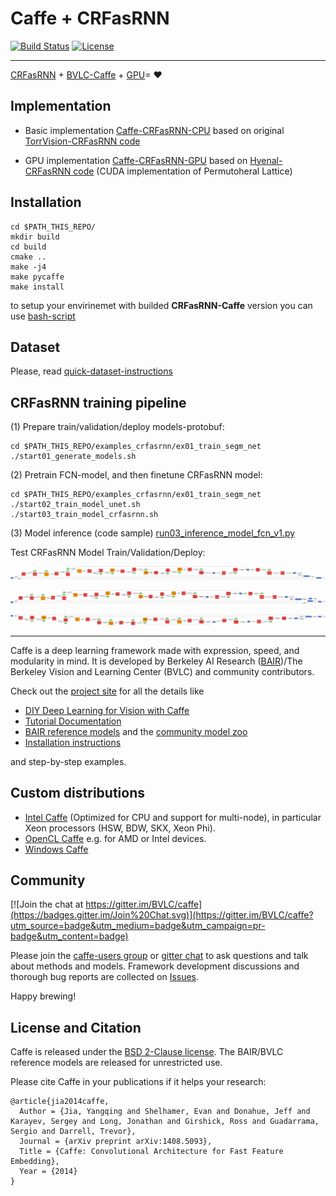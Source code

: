 # Caffe + CRFasRNN

[![Build Status](https://travis-ci.org/BVLC/caffe.svg?branch=master)](https://travis-ci.org/BVLC/caffe)
[![License](https://img.shields.io/badge/license-BSD-blue.svg)](LICENSE)

-----------------------------------------------

[CRFasRNN](http://www.robots.ox.ac.uk/~szheng/CRFasRNN.html) + [BVLC-Caffe](http://caffe.berkeleyvision.org/) + [GPU](https://github.com/hyenal/crfasrnn)= :heart:

## Implementation

- Basic implementation [Caffe-CRFasRNN-CPU](https://github.com/gakarak/caffe/releases/tag/caffe-crfasrnn-cpu) based on original [TorrVision-CRFasRNN code](https://github.com/torrvision/crfasrnn)

- GPU implementation [Caffe-CRFasRNN-GPU](https://github.com/gakarak/caffe/releases/tag/caffe-crfasrnn-gpu) based on 
[Hyenal-CRFasRNN code](https://github.com/hyenal/crfasrnn) (CUDA implementation of Permutoheral Lattice)

## Installation

```
cd $PATH_THIS_REPO/
mkdir build
cd build
cmake ..
make -j4
make pycaffe
make install
```

to setup your envirinemet with builded **CRFasRNN-Caffe** version you can use [bash-script](examples_crfasrnn/helpers/set-ml-caffe-crfasrnn.sh)

## Dataset

Please, read [quick-dataset-instructions](examples_crfasrnn/datasets/)

## CRFasRNN training pipeline

(1) Prepare train/validation/deploy models-protobuf:

```
cd $PATH_THIS_REPO/examples_crfasrnn/ex01_train_segm_net
./start01_generate_models.sh
```

(2) Pretrain FCN-model, and then finetune CRFasRNN model:
```
cd $PATH_THIS_REPO/examples_crfasrnn/ex01_train_segm_net
./start02_train_model_unet.sh
./start03_train_model_crfasrnn.sh
```

(3) Model inference (code sample) [run03_inference_model_fcn_v1.py](examples_crfasrnn/ex01_train_segm_net/run03_inference_model_fcn_v1.py)



Test CRFasRNN Model Train/Validation/Deploy:


![image](examples_crfasrnn/img/model_crfasrnn_trn.prototxt.png)

![image](examples_crfasrnn/img/model_crfasrnn_val.prototxt.png)

![image](examples_crfasrnn/img/model_crfasrnn_dep.prototxt.png)

-----------------------------------------------

Caffe is a deep learning framework made with expression, speed, and modularity in mind.
It is developed by Berkeley AI Research ([BAIR](http://bair.berkeley.edu))/The Berkeley Vision and Learning Center (BVLC) and community contributors.

Check out the [project site](http://caffe.berkeleyvision.org) for all the details like

- [DIY Deep Learning for Vision with Caffe](https://docs.google.com/presentation/d/1UeKXVgRvvxg9OUdh_UiC5G71UMscNPlvArsWER41PsU/edit#slide=id.p)
- [Tutorial Documentation](http://caffe.berkeleyvision.org/tutorial/)
- [BAIR reference models](http://caffe.berkeleyvision.org/model_zoo.html) and the [community model zoo](https://github.com/BVLC/caffe/wiki/Model-Zoo)
- [Installation instructions](http://caffe.berkeleyvision.org/installation.html)

and step-by-step examples.

## Custom distributions

 - [Intel Caffe](https://github.com/BVLC/caffe/tree/intel) (Optimized for CPU and support for multi-node), in particular Xeon processors (HSW, BDW, SKX, Xeon Phi).
- [OpenCL Caffe](https://github.com/BVLC/caffe/tree/opencl) e.g. for AMD or Intel devices.
- [Windows Caffe](https://github.com/BVLC/caffe/tree/windows)

## Community

[![Join the chat at https://gitter.im/BVLC/caffe](https://badges.gitter.im/Join%20Chat.svg)](https://gitter.im/BVLC/caffe?utm_source=badge&utm_medium=badge&utm_campaign=pr-badge&utm_content=badge)

Please join the [caffe-users group](https://groups.google.com/forum/#!forum/caffe-users) or [gitter chat](https://gitter.im/BVLC/caffe) to ask questions and talk about methods and models.
Framework development discussions and thorough bug reports are collected on [Issues](https://github.com/BVLC/caffe/issues).

Happy brewing!

## License and Citation

Caffe is released under the [BSD 2-Clause license](https://github.com/BVLC/caffe/blob/master/LICENSE).
The BAIR/BVLC reference models are released for unrestricted use.

Please cite Caffe in your publications if it helps your research:

    @article{jia2014caffe,
      Author = {Jia, Yangqing and Shelhamer, Evan and Donahue, Jeff and Karayev, Sergey and Long, Jonathan and Girshick, Ross and Guadarrama, Sergio and Darrell, Trevor},
      Journal = {arXiv preprint arXiv:1408.5093},
      Title = {Caffe: Convolutional Architecture for Fast Feature Embedding},
      Year = {2014}
    }
